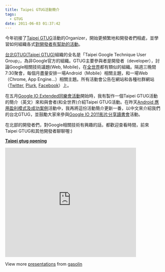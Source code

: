 ```yaml
---
title: Taipei GTUG活動簡介
tags:
  - GTUG
date: 2011-06-03 01:37:42
---
```


今年初接了[Taipei GTUG](http://www.taipei-gtug.org)活動的Organizer，開始更頻繁地和開發者們相處，並學習如何組織各式[對開發者有幫助的活動](https://sites.google.com/a/taipei-gtug.org/www/meetings/meeting2011)。

[台北GTUG(Taipei GTUG)](http://www.taipei-gtug.org/)組織的全名是「Taipei Google Technique User Group」，為非Google官方的組織。GTUG主要參與者是開發者（developer），討論Google相關技術議題(Web, Mobile)，在[全世界](http://www.gtugs.org/)都有類似的組織。隔週三晚間7:30聚會，每個月盡量安排一場Android（Mobile）相關主題，和一場Web（Chrome, App Engine...）相關主題。所有活動會公告在網站和各種社群網站（[Twitter](http://twitter.com/#%21/Taipei_GTUG), [Plurk](http://www.plurk.com/Taipei_GTUG), [Facebook](http://www.facebook.com/Taipei.GTUG)）上。

在五月[Google IO Extended同樂會活動](http://www.taipei-gtug.org/events/20110511)開始時，我有製作一個Taipei GTUG活動的簡介（英文）來和與會者(和全世界)介紹Taipei GTUG活動。在昨天[Android 應用盈利模式及成功案例](http://www.taipei-gtug.org/events/mobile-ad-practice-2011)活動中，我再將這份活動簡介更新一番，以中文來介紹我們的台北GTUG，並鼓勵大家來參與[Google IO 2011影片分享讀書會](http://www.google.com/moderator/?hl=zh-TW#16/e=8d4fd)活動。

在北部的開發者們，對Google相關技術有興趣的話，都歡迎查看時間，前來Taipei GTUG和其他開發者聊聊喔:)

**[Taipei gtug opening](http://www.slideshare.net/gasolin/taipei-gtug-opening "Taipei gtug opening")** 

<iframe src="http://www.slideshare.net/slideshow/embed_code/8179794" width="425" height="355" frameborder="0" marginwidth="0" marginheight="0" scrolling="no"></iframe> 

View more [presentations](http://www.slideshare.net/) from [gasolin](http://www.slideshare.net/gasolin)
